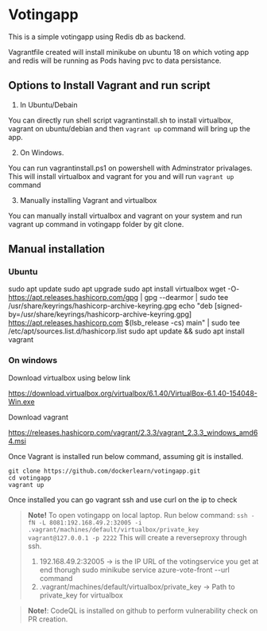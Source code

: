 # Votingapp

This is a simple votingapp using Redis db as backend.

Vagrantfile created will install minikube on ubuntu 18 on which voting app and redis will be running as Pods having pvc to data persistance.



## Options to Install Vagrant and run script

1. In Ubuntu/Debain

You can directly run shell script vagrantinstall.sh to install virtualbox, vagrant on ubuntu/debian and then `vagrant up` command will bring up the app.

2. On Windows.

You can run vagrantinstall.ps1 on powershell with Adminstrator privalages. This will install virtualbox and vagrant for you and will run `vagrant up` command

3. Manually installing Vagrant and virtualbox

You can manually install virtualbox and vagrant on your system and run vagrant up command in votingapp folder by git clone.

## Manual installation

### Ubuntu

sudo apt update
sudo apt upgrade
sudo apt install virtualbox
wget -O- https://apt.releases.hashicorp.com/gpg | gpg --dearmor | sudo tee /usr/share/keyrings/hashicorp-archive-keyring.gpg
echo "deb [signed-by=/usr/share/keyrings/hashicorp-archive-keyring.gpg] https://apt.releases.hashicorp.com $(lsb_release -cs) main" | sudo tee /etc/apt/sources.list.d/hashicorp.list
sudo apt update && sudo apt install vagrant

### On windows 

Download virtualbox using below link

https://download.virtualbox.org/virtualbox/6.1.40/VirtualBox-6.1.40-154048-Win.exe

Download vagrant

https://releases.hashicorp.com/vagrant/2.3.3/vagrant_2.3.3_windows_amd64.msi


Once Vagrant is installed run below command, assuming git is installed.

```
git clone https://github.com/dockerlearn/votingapp.git
cd votingapp
vagrant up
```
Once installed you can go vagrant ssh and use curl on the ip to check

>**Note!** To open votingapp on local laptop. Run below command:
>`ssh -fN -L 8081:192.168.49.2:32005 -i .vagrant/machines/default/virtualbox/private_key vagrant@127.0.0.1 -p 2222`
>This will create a reverseproxy through ssh.
>1. 192.168.49.2:32005 -> is the IP URL of the votingservice you get at end thorugh sudo minikube service azure-vote-front --url command
>2. .vagrant/machines/default/virtualbox/private_key -> Path to private_key for virtualbox

> **Note!**: CodeQL is installed on github to perform vulnerability check on PR creation.




